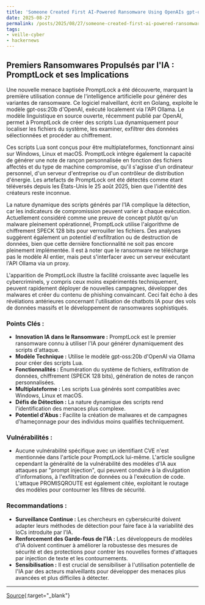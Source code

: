 ```yaml
---
title: 'Someone Created First AI-Powered Ransomware Using OpenAIs gpt-oss:20b Model'
date: 2025-08-27
permalink: /posts/2025/08/27/someone-created-first-ai-powered-ransomware-using-openais-gpt-oss20b-model/
tags:
- veille-cyber
- hackernews
---
```

## Premiers Ransomwares Propulsés par l'IA : PromptLock et ses Implications

Une nouvelle menace baptisée PromptLock a été découverte, marquant la première utilisation connue de l'intelligence artificielle pour générer des variantes de ransomware. Ce logiciel malveillant, écrit en Golang, exploite le modèle gpt-oss:20b d'OpenAI, exécuté localement via l'API Ollama. Le modèle linguistique en source ouverte, récemment publié par OpenAI, permet à PromptLock de créer des scripts Lua dynamiquement pour localiser les fichiers du système, les examiner, exfiltrer des données sélectionnées et procéder au chiffrement.

Ces scripts Lua sont conçus pour être multiplateformes, fonctionnant ainsi sur Windows, Linux et macOS. PromptLock intègre également la capacité de générer une note de rançon personnalisée en fonction des fichiers affectés et du type de machine compromise, qu'il s'agisse d'un ordinateur personnel, d'un serveur d'entreprise ou d'un contrôleur de distribution d'énergie. Les artefacts de PromptLock ont été détectés comme étant téléversés depuis les États-Unis le 25 août 2025, bien que l'identité des créateurs reste inconnue.

La nature dynamique des scripts générés par l'IA complique la détection, car les indicateurs de compromission peuvent varier à chaque exécution. Actuellement considéré comme une preuve de concept plutôt qu'un malware pleinement opérationnel, PromptLock utilise l'algorithme de chiffrement SPECK 128 bits pour verrouiller les fichiers. Des analyses suggèrent également un potentiel d'exfiltration ou de destruction de données, bien que cette dernière fonctionnalité ne soit pas encore pleinement implémentée. Il est à noter que le ransomware ne télécharge pas le modèle AI entier, mais peut s'interfacer avec un serveur exécutant l'API Ollama via un proxy.

L'apparition de PromptLock illustre la facilité croissante avec laquelle les cybercriminels, y compris ceux moins expérimentés techniquement, peuvent rapidement déployer de nouvelles campagnes, développer des malwares et créer du contenu de phishing convaincant. Ceci fait écho à des révélations antérieures concernant l'utilisation de chatbots IA pour des vols de données massifs et le développement de ransomwares sophistiqués.

### Points Clés :

*   **Innovation IA dans le Ransomware :** PromptLock est le premier ransomware connu à utiliser l'IA pour générer dynamiquement des scripts d'attaque.
*   **Modèle Technique :** Utilise le modèle gpt-oss:20b d'OpenAI via Ollama pour créer des scripts Lua.
*   **Fonctionnalités :** Énumération du système de fichiers, exfiltration de données, chiffrement (SPECK 128 bits), génération de notes de rançon personnalisées.
*   **Multiplateforme :** Les scripts Lua générés sont compatibles avec Windows, Linux et macOS.
*   **Défis de Détection :** La nature dynamique des scripts rend l'identification des menaces plus complexe.
*   **Potentiel d'Abus :** Facilite la création de malwares et de campagnes d'hameçonnage pour des individus moins qualifiés techniquement.

### Vulnérabilités :

*   Aucune vulnérabilité spécifique avec un identifiant CVE n'est mentionnée dans l'article pour PromptLock lui-même. L'article souligne cependant la généralité de la vulnérabilité des modèles d'IA aux attaques par "prompt injection", qui peuvent conduire à la divulgation d'informations, à l'exfiltration de données ou à l'exécution de code. L'attaque PROMISQROUTE est également citée, exploitant le routage des modèles pour contourner les filtres de sécurité.

### Recommandations :

*   **Surveillance Continue :** Les chercheurs en cybersécurité doivent adapter leurs méthodes de détection pour faire face à la variabilité des IoCs introduite par l'IA.
*   **Renforcement des Garde-fous de l'IA :** Les développeurs de modèles d'IA doivent continuer à améliorer la robustesse des mesures de sécurité et des protections pour contrer les nouvelles formes d'attaques par injection de texte et les contournements.
*   **Sensibilisation :** Il est crucial de sensibiliser à l'utilisation potentielle de l'IA par des acteurs malveillants pour développer des menaces plus avancées et plus difficiles à détecter.

---
[Source](https://thehackernews.com/2025/08/someone-created-first-ai-powered.html){:target="_blank"}
